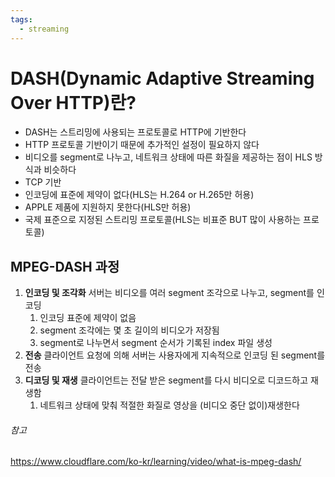 ```yaml
---
tags:
  - streaming
---
```

# DASH(Dynamic Adaptive Streaming Over HTTP)란?
* DASH는 스트리밍에 사용되는 프로토콜로 HTTP에 기반한다
* HTTP 프로토콜 기반이기 때문에 추가적인 설정이 필요하지 않다
* 비디오를 segment로 나누고, 네트워크 상태에 따른 화질을 제공하는 점이 HLS 방식과 비슷하다
* TCP 기반
* 인코딩에 표준에 제약이 없다(HLS는 H.264 or H.265만 허용)
* APPLE 제품에 지원하지 못한다(HLS만 허용)
* 국제 표준으로 지정된 스트리밍 프로토콜(HLS는 비표준 BUT 많이 사용하는 프로토콜)
## MPEG-DASH 과정
1. **인코딩 및 조각화**
   서버는 비디오를 여러 segment 조각으로 나누고, segment를 인코딩
	1. 인코딩 표준에 제약이 없음
	2. segment 조각에는 몇 초 길이의 비디오가 저장됨
	3. segment로 나누면서 segment 순서가 기록된 index 파일 생성
2. **전송**
   클라이언트 요청에 의해 서버는 사용자에게 지속적으로 인코딩 된 segment를 전송
3. **디코딩 및 재생**
   클라이언트는 전달 받은 segment를 다시 비디오로 디코드하고 재생함
	1. 네트워크 상태에 맞춰 적절한 화질로 영상을 (비디오 중단 없이)재생한다
###### 참고
https://www.cloudflare.com/ko-kr/learning/video/what-is-mpeg-dash/